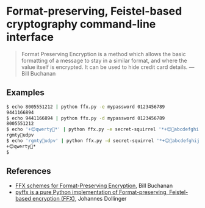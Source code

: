 # Format-preserving, Feistel-based cryptography command-line interface 

> Format Preserving Encryption is a method which allows the basic formatting of a message to stay in a similar format, and where the value itself is encrypted. It can be used to hide credit card details.
— Bill Buchanan

## Examples

```bash
$ echo 8005551212 | python ffx.py -e mypassword 0123456789
9441166894
$ echo 9441166894 | python ffx.py -d mypassword 0123456789
8005551212
$ echo '+😊qwerty🍦*' | python ffx.py -e secret-squirrel '*+😊🍦abcdefghijklmnopqrstuvwxyz'
rgmty🍦udpv
$ echo 'rgmty🍦udpv' | python ffx.py -d secret-squirrel '*+😊🍦abcdefghijklmnopqrstuvwxyz'
+😊qwerty🍦*
$ 
```

## References

- [FFX schemes for Format-Preserving Encryption](https://medium.com/asecuritysite-when-bob-met-alice/ffx-schemes-for-format-preserving-encryption-a2a7aa4f1377), Bill Buchanan
- [pyffx is a pure Python implementation of Format-preserving, Feistel-based encryption (FFX)](https://github.com/emulbreh/pyffx), Johannes Dollinger
